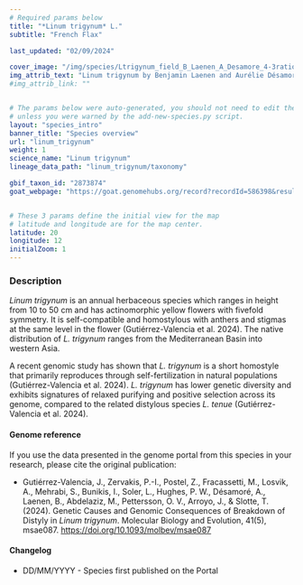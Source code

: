 ```yaml
---
# Required params below
title: "*Linum trigynum* L."
subtitle: "French Flax"

last_updated: "02/09/2024"

cover_image: "/img/species/Ltrigynum_field_B_Laenen_A_Desamore_4-3ratio_crop.webp"
img_attrib_text: "Linum trigynum by Benjamin Laenen and Aurélie Désamoré, used with permission"
#img_attrib_link: ""


# The params below were auto-generated, you should not need to edit them...
# unless you were warned by the add-new-species.py script.
layout: "species_intro"
banner_title: "Species overview"
url: "linum_trigynum"
weight: 1
science_name: "Linum trigynum"
lineage_data_path: "linum_trigynum/taxonomy"

gbif_taxon_id: "2873874"
goat_webpage: "https://goat.genomehubs.org/record?recordId=586398&result=taxon&taxonomy=ncbi#linum%20trigynum"


# These 3 params define the initial view for the map
# latitude and longitude are for the map center.
latitude: 20
longitude: 12
initialZoom: 1
---
```


### Description

*Linum trigynum* is an annual herbaceous species which ranges in height from 10 to 50 cm and has actinomorphic yellow flowers with fivefold symmetry. It is self-compatible and homostylous with anthers and stigmas at the same level in the flower (Gutiérrez-Valencia et al. 2024). The native distribution of *L. trigynum* ranges from the Mediterranean Basin into western Asia.

A recent genomic study has shown that *L. trigynum* is a short homostyle that primarily reproduces through self-fertilization in natural populations (Gutiérrez-Valencia et al. 2024). *L. trigynum* has lower genetic diversity and exhibits signatures of relaxed purifying and positive selection across its genome, compared to the related distylous species *L. tenue* (Gutiérrez-Valencia et al. 2024).

#### Genome reference

If you use the data presented in the genome portal from this species in your research, please cite the original publication:

- <p> Gutiérrez-Valencia, J., Zervakis, P.-I., Postel, Z., Fracassetti, M., Losvik, A., Mehrabi, S., Bunikis, I., Soler, L., Hughes, P. W., Désamoré, A., Laenen, B., Abdelaziz, M., Pettersson, O. V., Arroyo, J., & Slotte, T. (2024). Genetic Causes and Genomic Consequences of Breakdown of Distyly in <i>Linum trigynum</i>. Molecular Biology and Evolution, 41(5), msae087. <a href="https://doi.org/10.1093/molbev/msae087">https://doi.org/10.1093/molbev/msae087</a> </p>

#### Changelog

- DD/MM/YYYY - Species first published on the Portal
